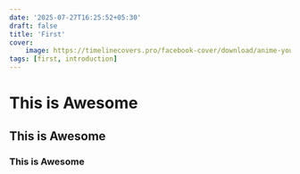 ```yaml
---
date: '2025-07-27T16:25:52+05:30'
draft: false
title: 'First'
cover:
    image: https://timelinecovers.pro/facebook-cover/download/anime-your-name-time-to-go-facebook-cover.jpg
tags: [first, introduction]
---
```


# This is Awesome
## This is Awesome
### This is Awesome